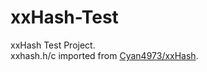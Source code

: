# xxHash-Test

xxHash Test Project.  
xxhash.h/c imported from [Cyan4973/xxHash](https://github.com/Cyan4973/xxHash).  
